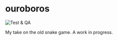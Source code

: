 # ouroboros

![Test & QA](https://github.com/RatJuggler/ouroboros/workflows/Test%20&%20QA/badge.svg)

My take on the old snake game. A work in progress.

